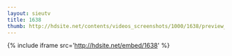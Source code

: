 ```yaml
---
layout: sieutv
title: 1638
thumb: http://hdsite.net/contents/videos_screenshots/1000/1638/preview_360p.mp4.jpg
---
```

{% include iframe src='http://hdsite.net/embed/1638' %}
 
